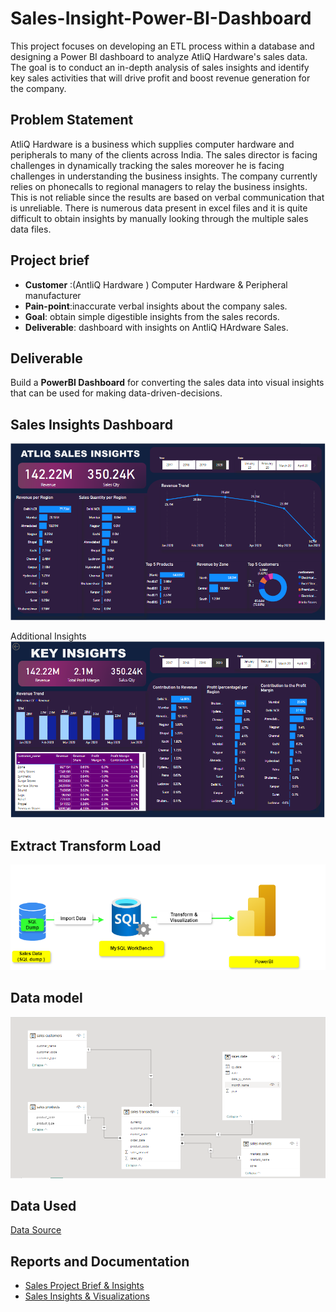 # Sales-Insight-Power-BI-Dashboard
This project focuses on developing an ETL process within a database and designing a Power BI dashboard to analyze AtliQ Hardware's sales data. The goal is to conduct an in-depth analysis of sales insights and identify key sales activities that will drive profit and boost revenue generation for the company.

## Problem Statement
AtliQ Hardware is a business which supplies computer hardware and peripherals to many of the clients across India. The sales director is facing challenges in dynamically tracking the sales moreover he is facing challenges in understanding the business insights. The company currently relies on phonecalls to regional managers to relay the business insights. This is not reliable since the results are based on verbal communication that is unreliable. There is numerous data present in excel files and it is quite difficult to obtain insights by manually looking through the multiple sales data files.

## Project brief
- **Customer** :(AntliQ Hardware ) Computer Hardware & Peripheral manufacturer
- **Pain-point**:inaccurate verbal insights about the company sales.
- **Goal**: obtain simple digestible insights from the sales records.
- **Deliverable**:  dashboard with insights on AntliQ HArdware Sales.

## Deliverable
Build a **PowerBI Dashboard** for converting the sales data into visual insights that can be used for making data-driven-decisions. 

## Sales Insights Dashboard
![Key Insights](https://github.com/Njeri-Gitome/Sales-Insight-Power-BI-Dashboard/blob/main/insights.PNG)

Additional Insights
![Insights](https://github.com/Njeri-Gitome/Sales-Insight-Power-BI-Dashboard/blob/main/key%20insights.PNG)

## Extract Transform Load
![ETL](https://github.com/Njeri-Gitome/Sales-Insight-Power-BI-Dashboard/blob/main/etl%20framework.drawio.png)

## Data model
![Data Model](https://github.com/Njeri-Gitome/Sales-Insight-Power-BI-Dashboard/blob/main/data%20model.PNG)

## Data Used
[Data Source](https://codebasics.io/resources/sales-insights-data-analysis-project)

## Reports and Documentation
- [Sales Project Brief & Insights](https://github.com/Njeri-Gitome/Sales-Insight-Power-BI-Dashboard/blob/main/Sales%20Project%20Brief%20%26%20Insights.pptx)
- [Sales Insights & Visualizations](https://github.com/Njeri-Gitome/Sales-Insight-Power-BI-Dashboard/blob/main/Sales%20Insights%20Visualizations.pptx)

